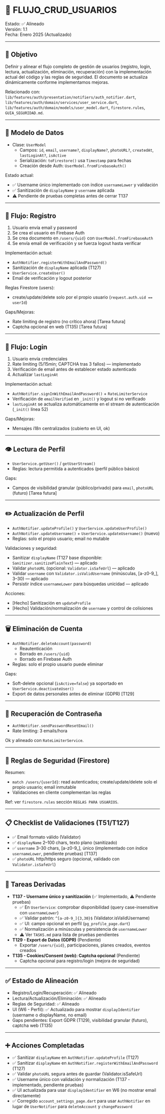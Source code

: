 # 👤 FLUJO_CRUD_USUARIOS

Estado: ✅ Alineado  
Versión: 1.1  
Fecha: Enero 2025 (Actualizado)

---

## 🎯 Objetivo
Definir y alinear el flujo completo de gestión de usuarios (registro, login, lectura, actualización, eliminación, recuperación) con la implementación actual del código y las reglas de seguridad. El documento se actualiza dinámicamente conforme implementamos mejoras.

Relacionado con: `lib/features/auth/presentation/notifiers/auth_notifier.dart`, `lib/features/auth/domain/services/user_service.dart`, `lib/features/auth/domain/models/user_model.dart`, `firestore.rules`, `GUIA_SEGURIDAD.md`.

---

## 🔐 Modelo de Datos

- Clase: `UserModel`
  - Campos: `id`, `email`, `username?`, `displayName?`, `photoURL?`, `createdAt`, `lastLoginAt?`, `isActive`
  - Serialización: `toFirestore()` usa `Timestamp` para fechas
  - Creación desde Auth: `UserModel.fromFirebaseAuth()`

Estado actual:
- ✅ Username único implementado con índice `usernameLower` y validación
- ✅ Sanitización de `displayName` y `username` aplicada
- ⚠️ Pendiente de pruebas completas antes de cerrar T137

---

## 🧭 Flujo: Registro

1) Usuario envía email y password
2) Se crea el usuario en Firebase Auth
3) Se crea documento en `/users/{uid}` con `UserModel.fromFirebaseAuth`
4) Se envía email de verificación y se fuerza logout hasta verificar

Implementación actual:
- `AuthNotifier.registerWithEmailAndPassword()`
- Sanitización de `displayName` aplicada (T127)
- `UserService.createUser()`
- Email de verificación y logout posterior

Reglas Firestore (users):
- create/update/delete solo por el propio usuario (`request.auth.uid == userId`)

Gaps/Mejoras:
- Rate limiting de registro (no crítico ahora) [Tarea futura]
- Captcha opcional en web (T135) [Tarea futura]

---

## 🔑 Flujo: Login

1) Usuario envía credenciales
2) Rate limiting (5/15min; CAPTCHA tras 3 fallos) — implementado
3) Verificación de email antes de establecer estado autenticado
4) Actualizar `lastLoginAt`

Implementación actual:
- `AuthNotifier.signInWithEmailAndPassword()` + `RateLimiterService`
- Verificación de `emailVerified` en `_init()` y logout si no verificado
- `lastLoginAt` se actualiza automáticamente en el stream de autenticación (`_init()` línea 52)

Gaps/Mejoras:
- Mensajes i18n centralizados (cubierto en UI, ok)

---

## 👁️ Lectura de Perfil

- `UserService.getUser()` / `getUserStream()`
- Reglas: lectura permitida a autenticados (perfil público básico)

Gaps:
- Campos de visibilidad granular (público/privado) para `email`, `photoURL` (futuro) [Tarea futura]

---

## ✏️ Actualización de Perfil

- `AuthNotifier.updateProfile()` y `UserService.updateUserProfile()`
- `AuthNotifier.updateUsername()` + `UserService.updateUsername()` (nuevo)
- Reglas: solo el propio usuario; email no mutable

Validaciones y seguridad:
- Sanitizar `displayName` (T127 base disponible: `Sanitizer.sanitizePlainText`) — aplicado
- Validar `photoURL` (opcional: `Validator.isSafeUrl`) — aplicado
- Validar `username` con `Validator.isValidUsername` (minúsculas, [a-z0-9_], 3–30) — aplicado
- Persistir índice `usernameLower` para búsquedas unicidad — aplicado

Acciones:
- [Hecho] Sanitización en `updateProfile`
- [Hecho] Validación/normalización de `username` y control de colisiones

---

## 🗑️ Eliminación de Cuenta

- `AuthNotifier.deleteAccount(password)`
  - Reautenticación
  - Borrado en `/users/{uid}`
  - Borrado en Firebase Auth
- Reglas: solo el propio usuario puede eliminar

Gaps:
- Soft-delete opcional (`isActive=false`) ya soportado en `UserService.deactivateUser()`
- Export de datos personales antes de eliminar (GDPR) [T129]

---

## 🔁 Recuperación de Contraseña

- `AuthNotifier.sendPasswordResetEmail()`
- Rate limiting: 3 emails/hora

Ok y alineado con `RateLimiterService`.

---

## 🧱 Reglas de Seguridad (Firestore)

Resumen:
- `match /users/{userId}`: read autenticados; create/update/delete solo el propio usuario; email inmutable
- Validaciones en cliente complementan las reglas

Ref: ver `firestore.rules` sección `REGLAS PARA USUARIOS`.

---

## 📋 Checklist de Validaciones (T51/T127)

- ✅ Email formato válido (Validator)
- ✅ `displayName` 2–100 chars, texto plano (sanitizado)
- ✅ `username` 3–30 chars, [a-z0-9_], único (implementado con índice `usernameLower`, pendiente pruebas) [T137]
- ✅ `photoURL` http/https seguro (opcional, validado con `Validator.isSafeUrl`)

---

## 📌 Tareas Derivadas

- **T137 - Username único y sanitización** (✅ Implementado, ⚠️ Pendiente pruebas)
  - ✅ En `UserService`: comprobar disponibilidad (query case-insensitive con `usernameLower`)
  - ✅ Validar patrón: `^[a-z0-9_]{3,30}$` (Validator.isValidUsername)
  - ✅ UI: campo opcional en perfil (`pg_profile_page.dart`)
  - ✅ Normalización a minúsculas y persistencia de `usernameLower`
  - ⚠️ Ver `TASKS.md` para lista de pruebas pendientes
- **T129 - Export de Datos (GDPR)** (Pendiente)
  - Exportar `/users/{uid}`, participaciones, planes creados, eventos creados
- **T135 - Cookies/Consent (web): Captcha opcional** (Pendiente)
  - Captcha opcional para registro/login (mejora de seguridad)

---

## ✅ Estado de Alineación

- Registro/Login/Recuperación: ✅ Alineado
- Lectura/Actualización/Eliminación: ✅ Alineado
- Reglas de Seguridad: ✅ Alineado
- UI (W6 - Perfil): ✅ Actualizado para mostrar `displayIdentifier` (username o displayName, no email)
- Gaps pendientes: Export GDPR (T129), visibilidad granular (futuro), captcha web (T135)

---

## ➕ Acciones Completadas

- ✅ Sanitizar `displayName` en `AuthNotifier.updateProfile` (T127)
- ✅ Sanitizar `displayName` en `AuthNotifier.registerWithEmailAndPassword` (T127)
- ✅ Validar `photoURL` segura antes de guardar (Validator.isSafeUrl)
- ✅ Username único con validación y normalización (T137 - implementado, pendiente pruebas)
- ✅ UI actualizada para usar `displayIdentifier` en W6 (no mostrar email directamente)
- ✅ Corregido `account_settings_page.dart` para usar `AuthNotifier` en lugar de `UserNotifier` para `deleteAccount` y `changePassword`

